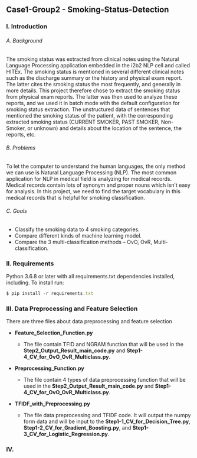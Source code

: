 ## Case1-Group2 - Smoking-Status-Detection
### I. Introduction
###### A. Background
The smoking status was extracted from clinical notes using the Natural Language Processing application embedded in the i2b2 NLP cell and called HITEx. The smoking status is mentioned in several different clinical notes such as the discharge summary or the history and physical exam report. The latter cites the smoking status the most frequently, and generally in more details. This project therefore chose to extract the smoking status from physical exam reports. The latter was then used to analyze these reports, and we used it in batch mode with the default configuration for smoking status extraction. The unstructured data of sentences that mentioned the smoking status of the patient, with the corresponding extracted smoking status (CURRENT SMOKER, PAST SMOKER, Non-Smoker, or unknown) and details about the location of the sentence, the reports, etc.

###### B. Problems
To let the computer to understand the human languages, the only method we can use is Natural Language Processing (NLP). The most common application for NLP in medical field is analyzing for medical records. Medical records contain lots of synonym and proper nouns which isn’t easy for analysis. In this project, we need to find the target vocabulary in this medical records that is helpful for smoking classification.

###### C. Goals
* Classify the smoking data to 4 smoking categories.
* Compare different kinds of machine learning model.
* Compare the 3 multi-classification methods – OvO, OvR, Multi-classification.


### II. Requirements
Python 3.6.8 or later with all requirements.txt dependencies installed, including. To install run:
```js
$ pip install -r requirements.txt
```

### III. Data Preprocessing and Feature Selection
There are three files about data preprocessing and feature selection

* **Feature_Selection_Function.py**
  * The file contain TFID and NGRAM function that will be used in the **Step2_Output_Result_main_code.py** and **Step1-4_CV_for_OvO_OvR_Multiclass.py**.
  
* **Preprocessing_Function.py**
  * The file contain 4 types of data preprocessing function that will be used in the **Step2_Output_Result_main_code.py** and **Step1-4_CV_for_OvO_OvR_Multiclass.py**.
  
* **TFIDF_with_Preprocessing.py**
  * The file data preprocessing and TFIDF code. It will output the numpy form data and will be input to the **Step1-1_CV_for_Decision_Tree.py**, **Step1-2_CV_for_Gradient_Boosting.py**, and **Step1-3_CV_for_Logistic_Regression.py**.
  


### IV. 
